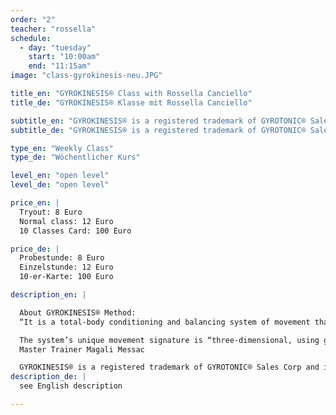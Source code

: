 ```yaml
---
order: "2"
teacher: "rossella"
schedule:
  - day: "tuesday"
    start: "10:00am"
    end: "11:15am"
image: "class-gyrokinesis-neu.JPG"

title_en: "GYROKINESIS® Class with Rossella Canciello"
title_de: "GYROKINESIS® Klasse mit Rossella Canciello"

subtitle_en: "GYROKINESIS® is a registered trademark of GYROTONIC® Sales Corp and is used with their permission."
subtitle_de: "GYROKINESIS® is a registered trademark of GYROTONIC® Sales Corp and is used with their permission."

type_en: "Weekly Class"
type_de: "Wöchentlicher Kurs"

level_en: "open level"
level_de: "open level"

price_en: |
  Tryout: 8 Euro  
  Normal class: 12 Euro  
  10 Classes Card: 100 Euro   

price_de: |
  Probestunde: 8 Euro  
  Einzelstunde: 12 Euro  
  10-er-Karte: 100 Euro 

description_en: |

  About GYROKINESIS® Method:  
  “It is a total-body conditioning and balancing system of movement that encourages the spine and joints to stay open and strong. The work stimulates the anatomy’s major organ systems and incorporates special breathing techniques, particular to each group of exercises within the methodology. Fluidity of motion while performing the moves is also a key premise.  

  The system’s unique movement signature is “three-dimensional, using gentle repetitive circling, spiraling and undulating exercises in a set rhythm. Most importantly, an energetic polarity is encouraged by simultaneously reaching in opposite directions, creating both internal balance and support. Through the constant ebb-and-flow and push-and-pull movements, connective tissues are prompted to maintain their suppleness.”  
  Master Trainer Magali Messac  

  GYROKINESIS® is a registered trademark of GYROTONIC® Sales Corp and is used with their permission. 
description_de: |
  see English description  

---
```


